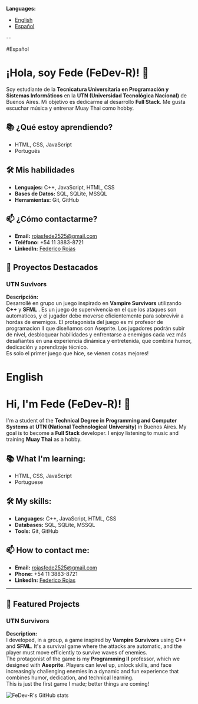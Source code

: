 **Languages:**
- [English](#english-version)
- [Español](#spanish-version)

--

#Español
# ¡Hola, soy **Fede** (FeDev-R)! 👋

Soy estudiante de la **Tecnicatura Universitaria en Programación y Sistemas Informáticos** en la **UTN (Universidad Tecnológica Nacional)** de Buenos Aires. Mi objetivo es dedicarme al desarrollo **Full Stack**.
Me gusta escuchar música y entrenar Muay Thai como hobby. 

## 📚 ¿Qué estoy aprendiendo?
- HTML, CSS, JavaScript
- Portugués
  

## 🛠️ Mis habilidades
- **Lenguajes:** C++, JavaScript, HTML, CSS
- **Bases de Datos:** SQL, SQLite, MSSQL
- **Herramientas:** Git, GitHub

## 📫 ¿Cómo contactarme?
- **Email:** [rojasfede2525@gmail.com](mailto:rojasfede@gmail.com)
- **Teléfono:** +54  11 3883-8721
- **LinkedIn:** [Federico Rojas](https://www.linkedin.com/in/federico-rojas-4aa9522a5)


  
## 🌟 Proyectos Destacados

### **UTN Suvivors**

**Descripción:**  
Desarrollé en grupo un juego inspirado en **Vampire Survivors** utilizando **C++** y **SFML** . Es un juego de supervivencia en el que los ataques son automaticos, y el jugador debe moverse eficientemente para sobrevivir a hordas de enemigos.
El protagonista del juego es mi profesor de programacion II que diseñamos con Aseprite. Los jugadores podrán subir de nivel, desbloquear habilidades y enfrentarse a enemigos cada vez más desafiantes en una experiencia dinámica y entretenida, que combina humor, dedicación y aprendizaje técnico.<br/>
Es solo el primer juego que hice, se vienen cosas mejores!

# English
# Hi, I'm **Fede** (FeDev-R)! 👋

I'm a student of the **Technical Degree in Programming and Computer Systems** at **UTN (National Technological University)** in Buenos Aires. My goal is to become a **Full Stack** developer.
I enjoy listening to music and training **Muay Thai** as a hobby.

## 📚 What I'm learning:
- HTML, CSS, JavaScript
- Portuguese

## 🛠️ My skills:
- **Languages:** C++, JavaScript, HTML, CSS
- **Databases:** SQL, SQLite, MSSQL
- **Tools:** Git, GitHub

## 📫 How to contact me:
- **Email:** [rojasfede2525@gmail.com](mailto:rojasfede2525@gmail.com)
- **Phone:** +54 11 3883-8721
- **LinkedIn:** [Federico Rojas](https://www.linkedin.com/in/federico-rojas-4aa9522a5)

---

## 🌟 Featured Projects

### **UTN Survivors**

**Description:**  
I developed, in a group, a game inspired by **Vampire Survivors** using **C++** and **SFML**. It's a survival game where the attacks are automatic, and the player must move efficiently to survive waves of enemies.  
The protagonist of the game is my **Programming II** professor, which we designed with **Aseprite**. Players can level up, unlock skills, and face increasingly challenging enemies in a dynamic and fun experience that combines humor, dedication, and technical learning.  
This is just the first game I made; better things are coming!

![FeDev-R's GitHub stats](https://github-readme-stats.vercel.app/api?username=FeDev-R&show_icons=true&hide_title=true&hide_border=true&count_private=true&theme=cobalt&bg_color=00000000&text_color=00bcd4)

<!--
**FeDev-R/FeDev-R** is a ✨ _special_ ✨ repository because its `README.md` (this file) appears on your GitHub profile.

Here are some ideas to get you started:

- 🔭 I’m currently working on ...
- 🌱 I’m currently learning ...
- 👯 I’m looking to collaborate on ...
- 🤔 I’m looking for help with ...
- 💬 Ask me about ...
- 📫 How to reach me: ...
- 😄 Pronouns: ...
- ⚡ Fun fact: ...
-->
